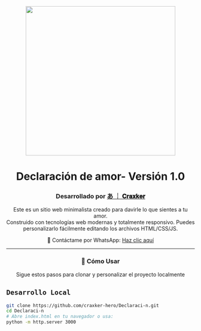 <div align="center">
<img src="https://raw.githubusercontent.com/craxker-hero/Declaraci-n/main/assets/preview.png" width="400">
<h1>
Declaración de amor- Versión 1.0
</h1>
</div>

<div align="center">
<h3>
Desarrollado por <a href="https://github.com/craxker-hero">あ ┊ 𝐂𝐫𝐚𝐱𝐤𝐞𝐫</a>
</h3>
</div>

<div align="center">
<p>
Este es un sitio web minimalista creado para davirle lo que sientes a tu amor. 
<br>
Construido con tecnologías web modernas y totalmente responsivo. Puedes personalizarlo fácilmente editando los archivos HTML/CSS/JS.
</p>

<!-- Agrega aquí tu número de WhatsApp -->
<p>
📱 Contáctame por WhatsApp: 
<a href="https://wa.link/45qry5" target="_blank">Haz clic aquí</a>
</p>
</div>

---
<div align="center">
<h3>
🚀 Cómo Usar
</h3>
<p>
Sigue estos pasos para clonar y personalizar el proyecto localmente
</p>
</div>

## `Desarrollo Local`
```bash
git clone https://github.com/craxker-hero/Declaraci-n.git
cd Declaraci-n
# Abre index.html en tu navegador o usa:
python -m http.server 3000